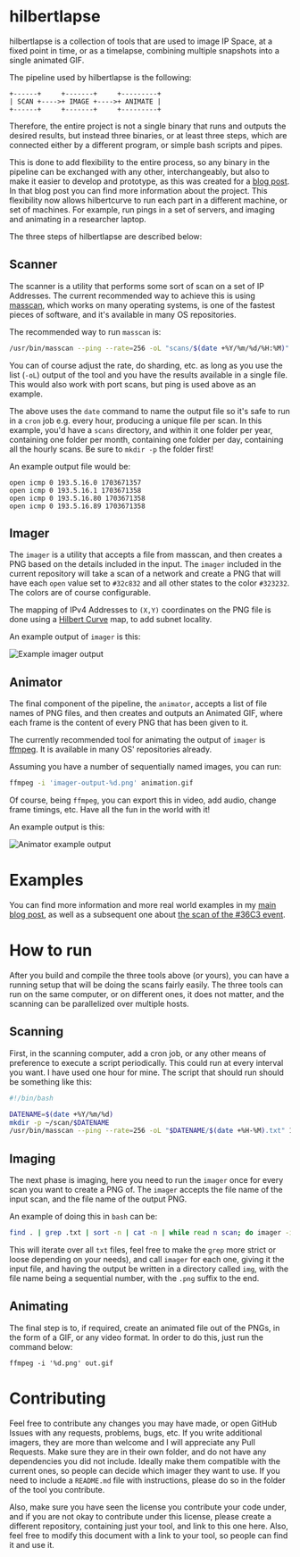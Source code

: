 # hilbertlapse

hilbertlapse is a collection of tools that are used to image IP Space, at a
fixed point in time, or as a timelapse, combining multiple snapshots into a
single animated GIF.

The pipeline used by hilbertlapse is the following:

```
+------+     +-------+     +---------+
| SCAN +---->+ IMAGE +---->+ ANIMATE |
+------+     +-------+     +---------+
```

Therefore, the entire project is not a single binary that runs and outputs the
desired results, but instead three binaries, or at least three steps, which are
connected either by a different program, or simple bash scripts and pipes.

This is done to add flexibility to the entire process, so any binary in the
pipeline can be exchanged with any other, interchangeably, but also to make it
easier to develop and prototype, as this was created for a [blog
post](https://blog.daknob.net/mapping-the-greek-inet-oct-19/). In that blog
post you can find more information about the project. This flexibility now
allows hilbertcurve to run each part in a different machine, or set of
machines. For example, run pings in a set of servers, and imaging and animating
in a researcher laptop.

The three steps of hilbertlapse are described below:

## Scanner

The scanner is a utility that performs some sort of scan on a set of IP
Addresses. The current recommended way to achieve this is using
[masscan](https://github.com/robertdavidgraham/masscan), which works on many
operating systems, is one of the fastest pieces of software, and it's available
in many OS repositories.

The recommended way to run `masscan` is:

```bash
/usr/bin/masscan --ping --rate=256 -oL "scans/$(date +%Y/%m/%d/%H:%M)" 193.5.16.0/22 2>/dev/null > /dev/null
```

You can of course adjust the rate, do sharding, etc. as long as you use the
list (`-oL`) output of the tool and you have the results available in a single
file.  This would also work with port scans, but ping is used above as an
example.

The above uses the `date` command to name the output file so it's safe to run
in a `cron` job e.g. every hour, producing a unique file per scan. In this
example, you'd have a `scans` directory, and within it one folder per year,
containing one folder per month, containing one folder per day, containing all
the hourly scans. Be sure to `mkdir -p` the folder first!

An example output file would be:

```
open icmp 0 193.5.16.0 1703671357
open icmp 0 193.5.16.1 1703671358
open icmp 0 193.5.16.80 1703671358
open icmp 0 193.5.16.89 1703671358
```

## Imager

The `imager` is a utility that accepts a file from masscan, and then creates a
PNG based on the details included in the input. The `imager` included in the
current repository will take a scan of a network and create a PNG that will
have each `open` value set to `#32c832` and all other states to the color
`#323232`.  The colors are of course configurable.

The mapping of IPv4 Addresses to `(X,Y)` coordinates on the PNG file is done
using a [Hilbert Curve](https://en.wikipedia.org/wiki/Hilbert_curve) map, to
add subnet locality.

An example output of `imager` is this:

![Example imager
output](https://blog.daknob.net/content/images/2019/11/04/uoc.png)

## Animator

The final component of the pipeline, the `animator`, accepts a list of file
names of PNG files, and then creates and outputs an Animated GIF, where each
frame is the content of every PNG that has been given to it.

The currently recommended tool for animating the output of `imager` is
[ffmpeg](https://ffmpeg.org/). It is available in many OS' repositories
already.

Assuming you have a number of sequentially named images, you can run:

```bash
ffmpeg -i 'imager-output-%d.png' animation.gif
```

Of course, being `ffmpeg`, you can export this in video, add audio, change
frame timings, etc. Have all the fun in the world with it!

An example output is this:

![Animator example
output](https://blog.daknob.net/content/images/2020/01/03/36C3.gif)

# Examples

You can find more information and more real world examples in my [main blog
post](https://blog.daknob.net/mapping-the-greek-inet-oct-19/), as well as a
subsequent one about [the scan of the #36C3
event](https://blog.daknob.net/mapping-36c3/).

# How to run

After you build and compile the three tools above (or yours), you can have a
running setup that will be doing the scans fairly easily. The three tools can
run on the same computer, or on different ones, it does not matter, and the
scanning can be parallelized over multiple hosts.

## Scanning

First, in the scanning computer, add a cron job, or any other means of
preference to execute a script periodically. This could run at every interval
you want. I have used one hour for mine. The script that should run should be
something like this:

```bash
#!/bin/bash

DATENAME=$(date +%Y/%m/%d)
mkdir -p ~/scan/$DATENAME
/usr/bin/masscan --ping --rate=256 -oL "$DATENAME/$(date +%H-%M).txt" 193.5.16.0/22,147.189.216.0/21 2>/dev/null > /dev/null
```

## Imaging

The next phase is imaging, here you need to run the `imager` once for every
scan you want to create a PNG of. The `imager` accepts the file name of the
input scan, and the file name of the output PNG.

An example of doing this in `bash` can be:

```bash
find . | grep .txt | sort -n | cat -n | while read n scan; do imager -i $scan -o img/$n.png -r 193.5.16.0/22; done
```

This will iterate over all `txt` files, feel free to make the `grep` more
strict or loose depending on your needs), and call `imager` for each one,
giving it the input file, and having the output be written in a directory
called `img`, with the file name being a sequential number, with the `.png`
suffix to the end.

## Animating

The final step is to, if required, create an animated file out of the PNGs, in
the form of a GIF, or any video format. In order to do this, just run the
command below:

```
ffmpeg -i '%d.png' out.gif
```

# Contributing

Feel free to contribute any changes you may have made, or open GitHub Issues
with any requests, problems, bugs, etc. If you write additional imagers, they
are more than welcome and I will appreciate any Pull Requests. Make sure they
are in their own folder, and do not have any dependencies you did not include.
Ideally make them compatible with the current ones, so people can decide which
imager they want to use.  If you need to include a `README.md` file with
instructions, please do so in the folder of the tool you contribute.

Also, make sure you have seen the license you contribute your code under, and
if you are not okay to contribute under this license, please create a different
repository, containing just your tool, and link to this one here. Also, feel
free to modify this document with a link to your tool, so people can find it
and use it.
